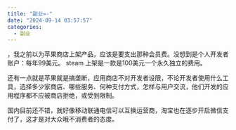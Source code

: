 ```yaml
---
title: "副业=-"
date: "2024-09-14 03:57:57"
categories:
  - 副业
---
```


，我之前以为苹果商店上架产品，应该是要支出那种会员费。没想到是个人开发者账户：每年99美元。
steam 上架是一款是100美元一个永久独立的费用。

还有一点就是苹果就是搞垄断，应用商店不对开发者设限，不论开发者使用什么工具，选择多少家商店、哪些服务、何种支付方式，怎样与用户交流，他们开发的应用程序都不应被商店拒绝，或受到限制。

国内目前还不错，就好像移动联通电信可以互换运营商，淘宝也在逐步开启微信支付了，这才是对大众哦不消费者的态度。

